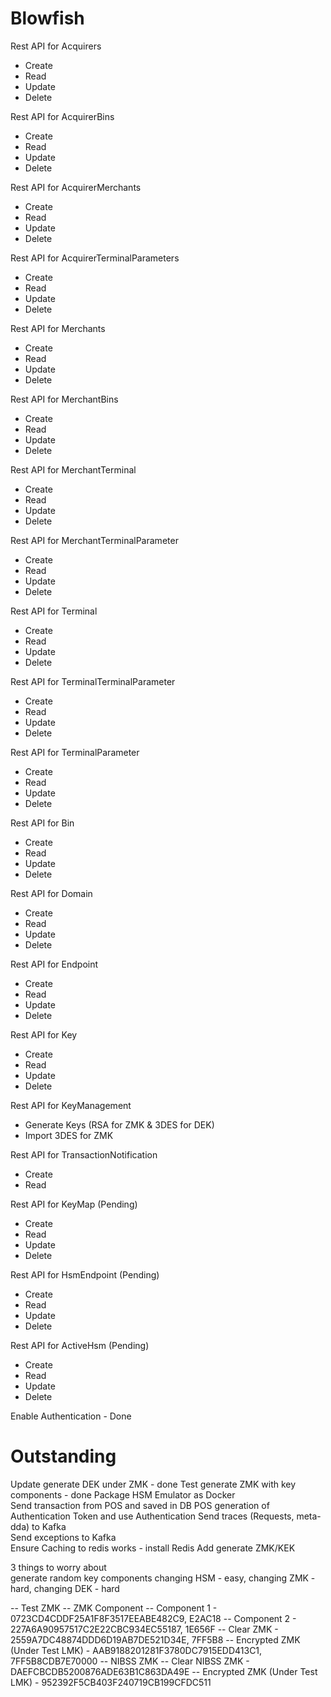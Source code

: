 Blowfish
========
Rest API for Acquirers  
* Create
* Read
* Update
* Delete  

Rest API for AcquirerBins  
* Create
* Read
* Update
* Delete

Rest API for AcquirerMerchants  
* Create
* Read
* Update
* Delete

Rest API for AcquirerTerminalParameters  
* Create
* Read
* Update
* Delete

Rest API for Merchants  
* Create
* Read
* Update
* Delete
  
Rest API for MerchantBins  
* Create
* Read
* Update
* Delete
  
Rest API for MerchantTerminal  
* Create
* Read
* Update
* Delete
  
Rest API for MerchantTerminalParameter  
 * Create
 * Read
 * Update
 * Delete
  
Rest API for Terminal  
 * Create
 * Read
 * Update
 * Delete
 
Rest API for TerminalTerminalParameter  
 * Create
 * Read
 * Update
 * Delete
 
Rest API for TerminalParameter  
* Create
* Read
* Update
* Delete

Rest API for Bin  
* Create
* Read
* Update
* Delete

Rest API for Domain  
* Create
* Read
* Update
* Delete

Rest API for Endpoint  
* Create
* Read
* Update
* Delete

Rest API for Key  
* Create
* Read
* Update
* Delete

Rest API for KeyManagement  
* Generate Keys (RSA for ZMK & 3DES for DEK)  
* Import 3DES for ZMK

Rest API for TransactionNotification  
* Create
* Read

Rest API for KeyMap (Pending)  
* Create
* Read
* Update
* Delete

Rest API for HsmEndpoint (Pending)  
* Create
* Read
* Update
* Delete

Rest API for ActiveHsm (Pending)  
* Create
* Read
* Update
* Delete

Enable Authentication - Done

Outstanding
===========
Update generate DEK under ZMK - done
Test generate ZMK with key components - done
Package HSM Emulator as Docker  
Send transaction from POS and saved in DB 
POS generation of Authentication Token and use Authentication
Send traces (Requests, meta-dda) to Kafka  
Send exceptions to Kafka  
Ensure Caching to redis works - install Redis
Add generate ZMK/KEK

 
 3 things to worry about  
 generate random key components
 changing HSM - easy, changing ZMK - hard, changing DEK - hard  
 
 
 -- Test ZMK
 -- ZMK Component
 -- Component 1 - 0723CD4CDDF25A1F8F3517EEABE482C9, E2AC18
 -- Component 2 - 227A6A90957517C2E22CBC934EC55187, 1E656F
 -- Clear ZMK - 2559A7DC48874DDD6D19AB7DE521D34E, 7FF5B8
 -- Encrypted ZMK (Under Test LMK) - AAB9188201281F3780DC7915EDD413C1, 7FF5B8CDB7E70000
 -- NIBSS ZMK
 -- Clear NIBSS ZMK - DAEFCBCDB5200876ADE63B1C863DA49E
 -- Encrypted ZMK (Under Test LMK) - 952392F5CB403F240719CB199CFDC511
 
 
